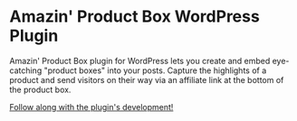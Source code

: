# Amazin' Product Box WordPress Plugin
Amazin' Product Box plugin for WordPress lets you create and embed eye-catching "product boxes" into your posts. Capture the highlights of a product and send visitors on their way via an affiliate link at the bottom of the product box.

[Follow along with the plugin's development!](https://www.tilcode.com/building-a-wordpress-product-box-plugin-part-1-making-my-own-plugin-management-page/)
